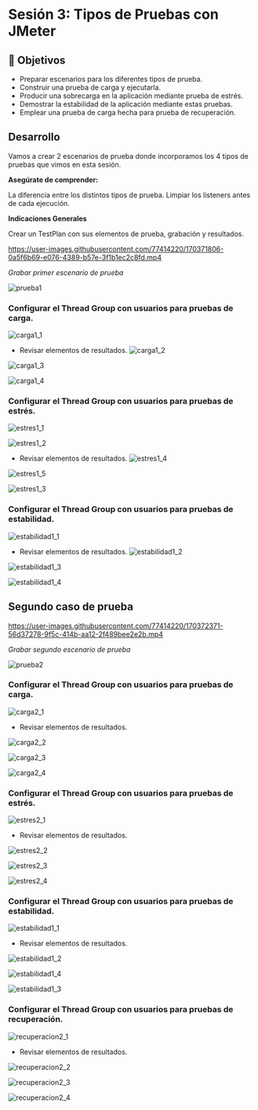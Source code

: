 # Sesión 3: Tipos de Pruebas con JMeter

## :dart: Objetivos

- Preparar escenarios para los diferentes tipos de prueba.
- Construir una prueba de carga y ejecutarla.
- Producir una sobrecarga en la aplicación mediante prueba de estrés.
- Demostrar la estabilidad de la aplicación mediante estas pruebas.
- Emplear una prueba de carga hecha para prueba de recuperación.


## Desarrollo

Vamos a crear 2 escenarios de prueba donde incorporamos los 4 tipos de pruebas que vimos en esta sesión.


**Asegúrate de comprender:**

La diferencia entre los distintos tipos de prueba.
Limpiar los listeners antes de cada ejecución.

**Indicaciones Generales**

Crear un TestPlan con sus elementos de prueba, grabación y resultados.

https://user-images.githubusercontent.com/77414220/170371806-0a5f6b69-e076-4389-b57e-3f1b1ec2c8fd.mp4

*Grabar primer escenario de prueba*

![prueba1](https://user-images.githubusercontent.com/77414220/170373618-cc081279-aec9-4e87-8cc7-22ba9fdd5185.PNG)

### Configurar el Thread Group con usuarios para pruebas de carga.
 ![carga1_1](https://user-images.githubusercontent.com/23124413/170367190-15461229-b75a-4ae0-b09a-ae3529dcebd9.PNG)

- Revisar elementos de resultados.
 ![carga1_2](https://user-images.githubusercontent.com/23124413/170367248-34f036b6-b449-41db-ae1e-6669d2a27c3b.PNG)
 
 ![carga1_3](https://user-images.githubusercontent.com/23124413/170367290-9cd6f45e-c03b-44cd-b648-0a2c864ca6a7.PNG)
 
 ![carga1_4](https://user-images.githubusercontent.com/23124413/170367307-ff8f3c40-9f01-42d8-ba34-656c04d228e4.PNG)

### Configurar el Thread Group con usuarios para pruebas de estrés.

![estres1_1](https://user-images.githubusercontent.com/77414220/170373859-ea8cc222-d2f3-4542-b2b4-093a8a2671d2.PNG)

![estres1_2](https://user-images.githubusercontent.com/77414220/170373862-2b50519d-739d-46d4-b2ff-a0ba87540f21.PNG)

- Revisar elementos de resultados.
![estres1_4](https://user-images.githubusercontent.com/77414220/170373958-36b05b7f-2a4a-48d0-865c-f78081fbdf09.PNG)

![estres1_5](https://user-images.githubusercontent.com/77414220/170373959-45e8128a-565d-44c2-86ab-133ac83a2bcf.PNG)

![estres1_3](https://user-images.githubusercontent.com/77414220/170373957-dcc7fbd4-1c61-44ab-879d-64c40c34f6bd.PNG)

### Configurar el Thread Group con usuarios para pruebas de estabilidad.

![estabilidad1_1](https://user-images.githubusercontent.com/23124413/170367873-0edc5736-c60f-47a1-8e8b-fc28c7202bd9.PNG)

- Revisar elementos de resultados.
![estabilidad1_2](https://user-images.githubusercontent.com/23124413/170367893-874c52ce-d4b4-43d0-8e1d-40d91966ac21.PNG)

![estabilidad1_3](https://user-images.githubusercontent.com/23124413/170367924-fa69b565-1c10-4bad-a53c-cb9a54ced42c.PNG)

![estabilidad1_4](https://user-images.githubusercontent.com/23124413/170367928-da8edb74-ac41-43a7-a44a-687dd6ca0d2e.PNG)

## Segundo caso de prueba

https://user-images.githubusercontent.com/77414220/170372371-56d37278-9f5c-414b-aa12-2f489bee2e2b.mp4

*Grabar segundo escenario de prueba*

![prueba2](https://user-images.githubusercontent.com/23124413/170371126-5f77cc55-6c22-4d74-950c-e87a9e455639.PNG)

### Configurar el Thread Group con usuarios para pruebas de carga.
 ![carga2_1](https://user-images.githubusercontent.com/23124413/170371161-098ec8ec-a0ce-498e-becb-f74cb58c6949.PNG)

- Revisar elementos de resultados.

![carga2_2](https://user-images.githubusercontent.com/23124413/170371206-4b0d0b99-f70a-4d18-be19-4ebca50e28b0.PNG)

![carga2_3](https://user-images.githubusercontent.com/23124413/170371223-53da53e3-87d2-4903-8450-4e1799d1549b.PNG)

![carga2_4](https://user-images.githubusercontent.com/23124413/170371228-94406a62-9b4f-402d-b368-cbbb1daba06e.PNG)


### Configurar el Thread Group con usuarios para pruebas de estrés.

![estres2_1](https://user-images.githubusercontent.com/23124413/170371250-97c0724d-47cc-4c3e-9311-ab380a255c47.PNG)

- Revisar elementos de resultados.

![estres2_2](https://user-images.githubusercontent.com/23124413/170371275-efa6a894-9ce0-4946-b101-010cc9d3c58e.PNG)

![estres2_3](https://user-images.githubusercontent.com/23124413/170371291-534b799c-7bff-41db-9d17-a4b750265d3b.PNG)

![estres2_4](https://user-images.githubusercontent.com/23124413/170371292-bd6a02a8-dbea-4ffd-a583-37a3885074d6.PNG)


### Configurar el Thread Group con usuarios para pruebas de estabilidad.
 
 ![estabilidad1_1](https://user-images.githubusercontent.com/23124413/170371311-d9e85fa8-9bbd-4748-a370-1b62f79e62f8.PNG)

- Revisar elementos de resultados.

![estabilidad1_2](https://user-images.githubusercontent.com/23124413/170371332-f21a687b-1a48-409b-8d52-e52b8c570010.PNG)

![estabilidad1_4](https://user-images.githubusercontent.com/23124413/170371358-db1ac0ed-ebcd-4ffb-bca9-0eb022a97601.PNG)

![estabilidad1_3](https://user-images.githubusercontent.com/23124413/170371339-eb292a1a-56f7-4ac3-8a00-4a9a91bba462.PNG)

### Configurar el Thread Group con usuarios para pruebas de recuperación.

![recuperacion2_1](https://user-images.githubusercontent.com/23124413/170371400-c90b3596-df6f-4371-9230-a1fef31ced96.PNG)

- Revisar elementos de resultados.

![recuperacion2_2](https://user-images.githubusercontent.com/23124413/170371419-992beae0-5ff5-44fe-88ae-826876230e4b.PNG)

![recuperacion2_3](https://user-images.githubusercontent.com/23124413/170371441-b023ca07-acd4-4c8f-b1a9-8b2c63920fb9.PNG)

![recuperacion2_4](https://user-images.githubusercontent.com/23124413/170371449-dfa3f2dc-73bd-4114-994e-603eee7a50dd.PNG)


